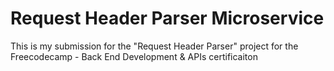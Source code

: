 # Request Header Parser Microservice
<!-- 
This is the boilerplate for the Request Header Parser Microservice project. Instructions for building your project can be found at https://www.freecodecamp.org/learn/apis-and-microservices/apis-and-microservices-projects/request-header-parser-microservice -->
This is my submission for the "Request Header Parser" project for the Freecodecamp - Back End Development & APIs certificaiton
